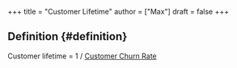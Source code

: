+++
title = "Customer Lifetime"
author = ["Max"]
draft = false
+++

## Definition {#definition}

Customer lifetime = 1 / [Customer Churn Rate](churn-rate.md)
